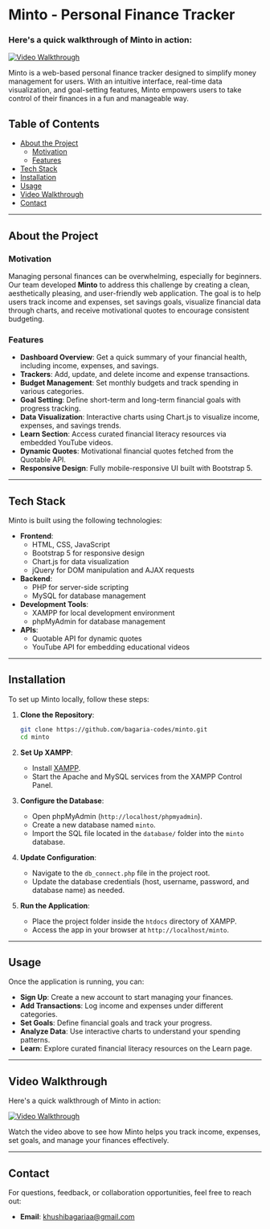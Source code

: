 # Minto - Personal Finance Tracker

### Here's a quick walkthrough of Minto in action:
[![Video Walkthrough](https://img.youtube.com/vi/QjU0kvtA0Oc/0.jpg)](https://youtu.be/QjU0kvtA0Oc)


Minto is a web-based personal finance tracker designed to simplify money management for users. With an intuitive interface, real-time data visualization, and goal-setting features, Minto empowers users to take control of their finances in a fun and manageable way.

## Table of Contents

- [About the Project](#about-the-project)
  - [Motivation](#motivation)
  - [Features](#features)
- [Tech Stack](#tech-stack)
- [Installation](#installation)
- [Usage](#usage)
- [Video Walkthrough](#video-walkthrough)
- [Contact](#contact)

---

## About the Project

### Motivation

Managing personal finances can be overwhelming, especially for beginners. Our team developed **Minto** to address this challenge by creating a clean, aesthetically pleasing, and user-friendly web application. The goal is to help users track income and expenses, set savings goals, visualize financial data through charts, and receive motivational quotes to encourage consistent budgeting.

### Features

- **Dashboard Overview**: Get a quick summary of your financial health, including income, expenses, and savings.
- **Trackers**: Add, update, and delete income and expense transactions.
- **Budget Management**: Set monthly budgets and track spending in various categories.
- **Goal Setting**: Define short-term and long-term financial goals with progress tracking.
- **Data Visualization**: Interactive charts using Chart.js to visualize income, expenses, and savings trends.
- **Learn Section**: Access curated financial literacy resources via embedded YouTube videos.
- **Dynamic Quotes**: Motivational financial quotes fetched from the Quotable API.
- **Responsive Design**: Fully mobile-responsive UI built with Bootstrap 5.

---

## Tech Stack

Minto is built using the following technologies:

- **Frontend**:
  - HTML, CSS, JavaScript
  - Bootstrap 5 for responsive design
  - Chart.js for data visualization
  - jQuery for DOM manipulation and AJAX requests
- **Backend**:
  - PHP for server-side scripting
  - MySQL for database management
- **Development Tools**:
  - XAMPP for local development environment
  - phpMyAdmin for database management
- **APIs**:
  - Quotable API for dynamic quotes
  - YouTube API for embedding educational videos

---

## Installation

To set up Minto locally, follow these steps:

1. **Clone the Repository**:
   ```bash
   git clone https://github.com/bagaria-codes/minto.git
   cd minto
   ```

2. **Set Up XAMPP**:
   - Install [XAMPP](https://www.apachefriends.org/index.html).
   - Start the Apache and MySQL services from the XAMPP Control Panel.

3. **Configure the Database**:
   - Open phpMyAdmin (`http://localhost/phpmyadmin`).
   - Create a new database named `minto`.
   - Import the SQL file located in the `database/` folder into the `minto` database.

4. **Update Configuration**:
   - Navigate to the `db_connect.php` file in the project root.
   - Update the database credentials (host, username, password, and database name) as needed.

5. **Run the Application**:
   - Place the project folder inside the `htdocs` directory of XAMPP.
   - Access the app in your browser at `http://localhost/minto`.

---

## Usage

Once the application is running, you can:

- **Sign Up**: Create a new account to start managing your finances.
- **Add Transactions**: Log income and expenses under different categories.
- **Set Goals**: Define financial goals and track your progress.
- **Analyze Data**: Use interactive charts to understand your spending patterns.
- **Learn**: Explore curated financial literacy resources on the Learn page.

---

## Video Walkthrough

Here's a quick walkthrough of Minto in action:

[![Video Walkthrough](https://img.youtube.com/vi/QjU0kvtA0Oc/0.jpg)](https://youtu.be/QjU0kvtA0Oc)

Watch the video above to see how Minto helps you track income, expenses, set goals, and manage your finances effectively.


---

## Contact

For questions, feedback, or collaboration opportunities, feel free to reach out:
- **Email**: khushibagariaa@gmail.com

